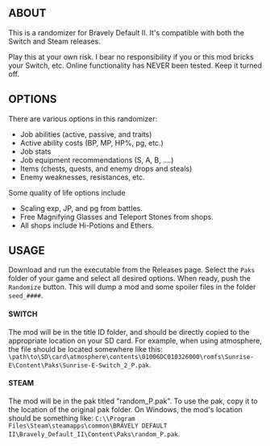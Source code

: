 ## ABOUT

This is a randomizer for Bravely Default II. It's compatible with both
the Switch and Steam releases.

Play this at your own risk. I bear no responsibility if you or this
mod bricks your Switch, etc. Online functionality has NEVER been
tested. Keep it turned off.

## OPTIONS

There are various options in this randomizer:

- Job abilities (active, passive, and traits)
- Active ability costs (BP, MP, HP%, pg, etc.)
- Job stats
- Job equipment recommendations (S, A, B, ....)
- Items (chests, quests, and enemy drops and steals)
- Enemy weaknesses, resistances, etc.

Some quality of life options include

- Scaling exp, JP, and pg from battles.
- Free Magnifying Glasses and Teleport Stones from shops.
- All shops include Hi-Potions and Ethers.

## USAGE

Download and run the executable from the Releases page. Select the
`Paks` folder of your game and select all desired options. When ready,
push the `Randomize` button. This will dump a mod and some spoiler
files in the folder `seed_####`.

#### SWITCH

The mod will be in the title ID folder, and should be directly copied
to the appropriate location on your SD card. For example, when using
atmosphere, the file should be located somewhere like this:
`\path\to\SD\card\atmosphere\contents\01006DC010326000\romfs\Sunrise-E\Content\Paks\Sunrise-E-Switch_2_P.pak`.

#### STEAM

The mod will be in the pak titled "random_P.pak". To use the pak, copy
it to the location of the original pak folder. On Windows, the mod's location should be something like:
`C:\\Program Files\Steam\steamapps\common\BRAVELY DEFAULT II\Bravely_Default_II\Content\Paks\random_P.pak`.